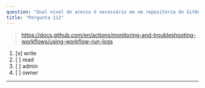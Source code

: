 ```yaml
---
question: "Qual nível de acesso é necessário em um repositório do GitHub para excluir os arquivos de log das execuções de workflows?"
title: "Pergunta 112"
---
```


> https://docs.github.com/en/actions/monitoring-and-troubleshooting-workflows/using-workflow-run-logs
1. [x] write 
1. [ ] read
1. [ ] admin
1. [ ] owner
---
